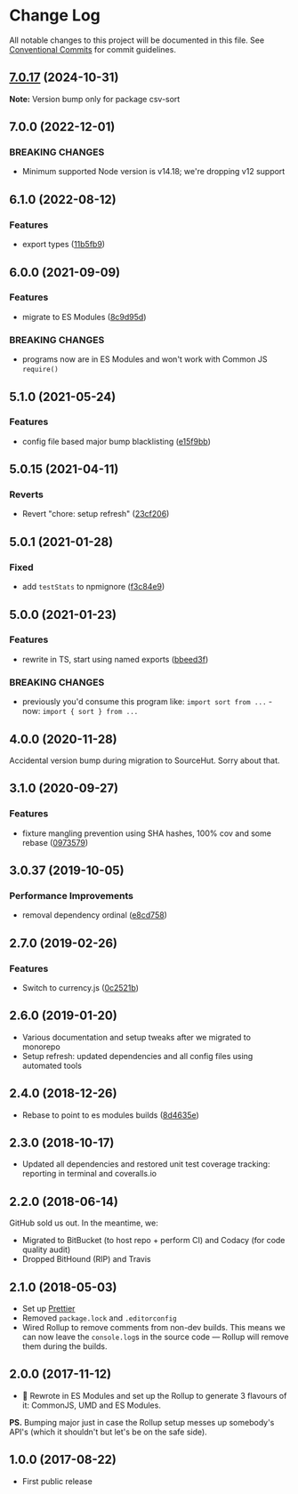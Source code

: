 # Change Log

All notable changes to this project will be documented in this file.
See [Conventional Commits](https://conventionalcommits.org) for commit guidelines.

## [7.0.17](https://github.com/codsen/codsen/compare/csv-sort@7.0.16...csv-sort@7.0.17) (2024-10-31)

**Note:** Version bump only for package csv-sort

## 7.0.0 (2022-12-01)

### BREAKING CHANGES

- Minimum supported Node version is v14.18; we're dropping v12 support

## 6.1.0 (2022-08-12)

### Features

- export types ([11b5fb9](https://github.com/codsen/codsen/commit/11b5fb936ce20e0a77c3a09806773e1cd7695c50))

## 6.0.0 (2021-09-09)

### Features

- migrate to ES Modules ([8c9d95d](https://github.com/codsen/codsen/commit/8c9d95d5dea0b769c2f070397141918a4893d575))

### BREAKING CHANGES

- programs now are in ES Modules and won't work with Common JS `require()`

## 5.1.0 (2021-05-24)

### Features

- config file based major bump blacklisting ([e15f9bb](https://github.com/codsen/codsen/commit/e15f9bba1c4fd5f847ac28b3f38fa6ee633f5dca))

## 5.0.15 (2021-04-11)

### Reverts

- Revert "chore: setup refresh" ([23cf206](https://github.com/codsen/codsen/commit/23cf206970a087ff0fa04e61f94d919f59ab3881))

## 5.0.1 (2021-01-28)

### Fixed

- add `testStats` to npmignore ([f3c84e9](https://github.com/codsen/codsen/commit/f3c84e95afc5514214312f913692d85b2e12eb29))

## 5.0.0 (2021-01-23)

### Features

- rewrite in TS, start using named exports ([bbeed3f](https://github.com/codsen/codsen/commit/bbeed3f73497244e4aec8d1b3ff482ce6b531b31))

### BREAKING CHANGES

- previously you'd consume this program like: `import sort from ...` - now: `import { sort } from ...`

## 4.0.0 (2020-11-28)

Accidental version bump during migration to SourceHut. Sorry about that.

## 3.1.0 (2020-09-27)

### Features

- fixture mangling prevention using SHA hashes, 100% cov and some rebase ([0973579](https://gitlab.com/codsen/codsen/commit/0973579ca57df0d2f641ff4a4fea2f6951b4f6fe))

## 3.0.37 (2019-10-05)

### Performance Improvements

- removal dependency ordinal ([e8cd758](https://gitlab.com/codsen/codsen/commit/e8cd758))

## 2.7.0 (2019-02-26)

### Features

- Switch to currency.js ([0c2521b](https://gitlab.com/codsen/codsen/commit/0c2521b))

## 2.6.0 (2019-01-20)

- Various documentation and setup tweaks after we migrated to monorepo
- Setup refresh: updated dependencies and all config files using automated tools

## 2.4.0 (2018-12-26)

- Rebase to point to es modules builds ([8d4635e](https://gitlab.com/codsen/codsen/tree/master/packages/csv-sort/commits/8d4635e))

## 2.3.0 (2018-10-17)

- Updated all dependencies and restored unit test coverage tracking: reporting in terminal and coveralls.io

## 2.2.0 (2018-06-14)

GitHub sold us out. In the meantime, we:

- Migrated to BitBucket (to host repo + perform CI) and Codacy (for code quality audit)
- Dropped BitHound (RIP) and Travis

## 2.1.0 (2018-05-03)

- Set up [Prettier](https://prettier.io)
- Removed `package.lock` and `.editorconfig`
- Wired Rollup to remove comments from non-dev builds. This means we can now leave the `console.log`s in the source code — Rollup will remove them during the builds.

## 2.0.0 (2017-11-12)

- 🔧 Rewrote in ES Modules and set up the Rollup to generate 3 flavours of it: CommonJS, UMD and ES Modules.

**PS.** Bumping major just in case the Rollup setup messes up somebody's API's (which it shouldn't but let's be on the safe side).

## 1.0.0 (2017-08-22)

- First public release
